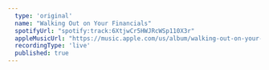 ```yaml
---
  type: 'original'
  name: "Walking Out on Your Financials"
  spotifyUrl: "spotify:track:6XtjwCr5HWJRcWSp110X3r"
  appleMusicUrl: "https://music.apple.com/us/album/walking-out-on-your-financials-single/1522827956"
  recordingType: 'live'
  published: true
---
```

